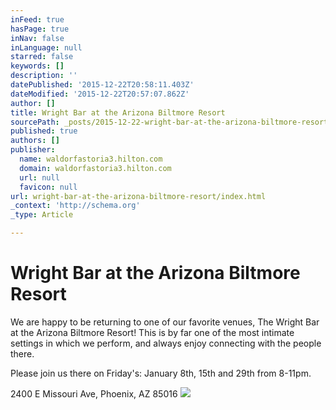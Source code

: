 ```yaml
---
inFeed: true
hasPage: true
inNav: false
inLanguage: null
starred: false
keywords: []
description: ''
datePublished: '2015-12-22T20:58:11.403Z'
dateModified: '2015-12-22T20:57:07.862Z'
author: []
title: Wright Bar at the Arizona Biltmore Resort
sourcePath: _posts/2015-12-22-wright-bar-at-the-arizona-biltmore-resort.md
published: true
authors: []
publisher:
  name: waldorfastoria3.hilton.com
  domain: waldorfastoria3.hilton.com
  url: null
  favicon: null
url: wright-bar-at-the-arizona-biltmore-resort/index.html
_context: 'http://schema.org'
_type: Article

---
```

# Wright Bar at the Arizona Biltmore Resort

We are happy to be returning to one of our favorite venues, The Wright Bar at the Arizona Biltmore Resort! This is by far one of the most intimate settings in which we perform, and always enjoy connecting with the people there.

Please join us there on Friday's: January 8th, 15th and 29th from 8-11pm.

2400 E Missouri Ave, Phoenix, AZ 85016
![](http://waldorfastoria3.hilton.com/resources/media/wa/en_US/img/shared/carousel/main/WA_barng1_745x269_FitToBoxSmallDimension_Center.jpg)